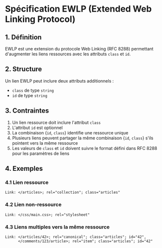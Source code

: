 # Spécification EWLP (Extended Web Linking Protocol)

## 1. Définition

EWLP est une extension du protocole Web Linking (RFC 8288) permettant d'augmenter les liens ressources avec les attributs `class` et `id`.

## 2. Structure

Un lien EWLP peut inclure deux attributs additionnels :
- `class` de type `string`
- `id` de type `string`

## 3. Contraintes

1. Un lien ressource doit inclure l'attribut `class`
2. L'attribut `id` est optionnel
3. La combinaison {`id`, `class`} identifie une ressource unique
4. Plusieurs liens peuvent partager la même combinaison {`id`, `class`} s'ils pointent vers la même ressource
5. Les valeurs de `class` et `id` doivent suivre le format défini dans RFC 8288 pour les paramètres de liens

## 4. Exemples

### 4.1 Lien ressource

```http
Link: </articles>; rel="collection"; class="articles"
```

### 4.2 Lien non-ressource

```http
Link: </css/main.css>; rel="stylesheet"
```

### 4.3 Liens multiples vers la même ressource

```http
Link: </articles/42>; rel="canonical"; class="articles"; id="42",
      </comments/123/article>; rel="item"; class="articles"; id="42"
```
